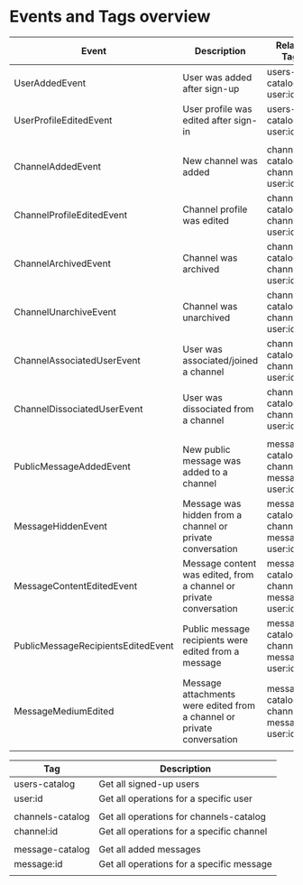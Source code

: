 # Events and Tags overview

| Event                              | Description                                                            | Related Tags                                       |
|------------------------------------|------------------------------------------------------------------------|----------------------------------------------------|
| UserAddedEvent                     | User was added after sign-up                                           | users-catalog, user:id                             |
| UserProfileEditedEvent             | User profile was edited after sign-in                                  | users-catalog, user:id                                            |
|                                    |                                                                        |                                                    |
| ChannelAddedEvent                  | New channel was added                                                  | channels-catalog, channel:id, user:id              |
| ChannelProfileEditedEvent          | Channel profile was edited                                             | channels-catalog, channel:id, user:id              |
| ChannelArchivedEvent               | Channel was archived                                                   | channels-catalog, channel:id, user:id              |
| ChannelUnarchiveEvent              | Channel was unarchived                                                 | channels-catalog, channel:id, user:id              |
| ChannelAssociatedUserEvent         | User was associated/joined a channel                                   | channels-catalog, channel:id, user:id              |
| ChannelDissociatedUserEvent        | User was dissociated from a channel                                    | channels-catalog, channel:id, user:id              |
|                                    |                                                                        |                                                    |
| PublicMessageAddedEvent            | New public message was added to a channel                              | messages-catalog, channel:id, message:id, user:id, |
| MessageHiddenEvent                 | Message was hidden from a channel or private conversation              | messages-catalog, channel:id, message:id, user:id                    |
| MessageContentEditedEvent          | Message content was edited, from a channel or private conversation     | messages-catalog, channel:id, message:id, user:id                    |
| PublicMessageRecipientsEditedEvent | Public message recipients were edited from a message                   | messages-catalog, channel:id, message:id, user:id                    |
| MessageMediumEdited                | Message attachments were edited from a channel or private conversation | messages-catalog, channel:id, message:id, user:id                    |
|                                    |                                                                        |                                                    |

| Tag              | Description                               |
|------------------|-------------------------------------------|
| users-catalog    | Get all signed-up users                   |
| user:id          | Get all operations for a specific user    |
|                  |                                           |
| channels-catalog | Get all operations for channels-catalog       |
| channel:id       | Get all operations for a specific channel |
|                  |                                           |
| message-catalog  | Get all added messages                    |
| message:id       | Get all operations for a specific message |
|                  |                                           |
